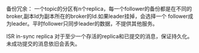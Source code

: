 备份冗余：
一个topic的分区有n个replica，每一个follower的备份都是在不同的
broker,副本Id为副本所在的broker的Id.如果leader挂掉，会选择一个
follower成为leader。平时follower只同步leader的数据，不提供其他服务。

ISR in-sync replica
对于至少一个存活的replica和已提交的消息，保证持久化。
未成功提交的消息依旧会丢失。
